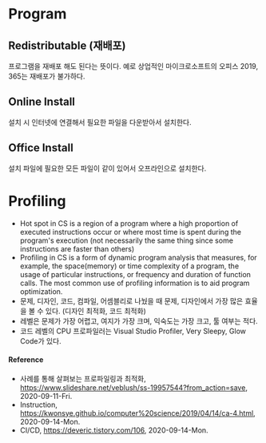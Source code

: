 # Program

## Redistributable (재배포)
 프로그램을 재배포 해도 된다는 뜻이다. 예로 상업적인 마이크로소프트의 오피스 2019, 365는 재배포가 불가하다.
 
## Online Install
설치 시 인터넷에 연결해서 필요한 파일을 다운받아서 설치한다.

## Office Install
설치 파일에 필요한 모든 파일이 같이 있어서 오프라인으로 설치한다.

# Profiling
-   Hot spot in CS is a region of a program where a high proportion of executed instructions occur or where most time is spent during the program's execution (not necessarily the same thing since some instructions are faster than others)
-   Profiling in CS is a form of dynamic program analysis that measures, for example, the space(memory) or time complexity of a program, the usage of particular instructions, or frequency and duration of function calls. The most common use of profiling information is to aid program optimization.
-   문제, 디자인, 코드, 컴파일, 어셈블리로 나눴을 때 문제, 디자인에서 가장 많은 효율을 볼 수 있다. (디자인 최적화, 코드 최적화)
-   레벨은 문제가 가장 어렵고, 여지가 가장 크며, 익숙도는 가장 크고, 툴 여부는 적다.
-   코드 레벨의 CPU 프로파일러는 Visual Studio Profiler, Very Sleepy, Glow Code가 있다.

#### Reference
- 사례를 통해 살펴보는 프로파일링과 최적화, https://www.slideshare.net/veblush/ss-19957544?from_action=save, 2020-09-11-Fri.
- Instruction, https://kwonsye.github.io/computer%20science/2019/04/14/ca-4.html, 2020-09-14-Mon.
- CI/CD, https://deveric.tistory.com/106, 2020-09-14-Mon.
